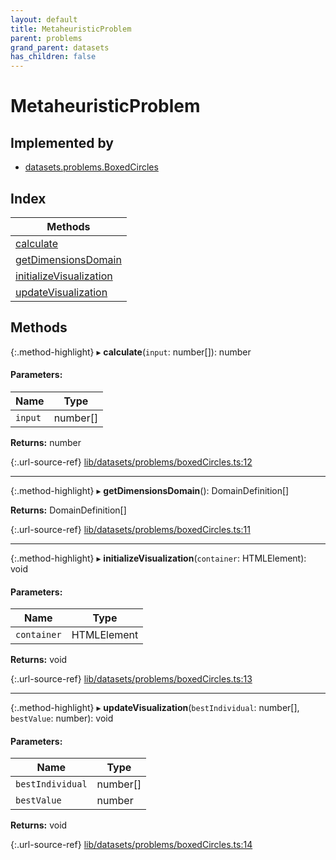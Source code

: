 ```yaml
---
layout: default
title: MetaheuristicProblem
parent: problems
grand_parent: datasets
has_children: false
---
```


# MetaheuristicProblem

## Implemented by

* [datasets.problems.BoxedCircles](../../classes/datasets_problems_boxedcircles)

## Index

| Methods |
|-----------|
| [calculate](#calculate) |
| [getDimensionsDomain](#getdimensionsdomain) |
| [initializeVisualization](#initializevisualization) |
| [updateVisualization](#updatevisualization) |

## Methods

{:.method-highlight}
▸ **calculate**(`input`: number[]): number

#### Parameters:

Name | Type |
------ | ------ |
`input` | number[] |

**Returns:** number

{:.url-source-ref}
[lib/datasets/problems/boxedCircles.ts:12](https://github.com/ascentcore/dataspot/blob/aac35bc/lib/datasets/problems/boxedCircles.ts#L12)

___

{:.method-highlight}
▸ **getDimensionsDomain**(): DomainDefinition[]

**Returns:** DomainDefinition[]

{:.url-source-ref}
[lib/datasets/problems/boxedCircles.ts:11](https://github.com/ascentcore/dataspot/blob/aac35bc/lib/datasets/problems/boxedCircles.ts#L11)

___

{:.method-highlight}
▸ **initializeVisualization**(`container`: HTMLElement): void

#### Parameters:

Name | Type |
------ | ------ |
`container` | HTMLElement |

**Returns:** void

{:.url-source-ref}
[lib/datasets/problems/boxedCircles.ts:13](https://github.com/ascentcore/dataspot/blob/aac35bc/lib/datasets/problems/boxedCircles.ts#L13)

___

{:.method-highlight}
▸ **updateVisualization**(`bestIndividual`: number[], `bestValue`: number): void

#### Parameters:

Name | Type |
------ | ------ |
`bestIndividual` | number[] |
`bestValue` | number |

**Returns:** void

{:.url-source-ref}
[lib/datasets/problems/boxedCircles.ts:14](https://github.com/ascentcore/dataspot/blob/aac35bc/lib/datasets/problems/boxedCircles.ts#L14)
